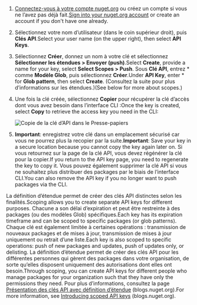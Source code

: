 1. <span data-ttu-id="5905c-101">[Connectez-vous à votre compte nuget.org](https://www.nuget.org/users/account/LogOn?returnUrl=%2F) ou créez un compte si vous ne l’avez pas déjà fait.</span><span class="sxs-lookup"><span data-stu-id="5905c-101">[Sign into your nuget.org account](https://www.nuget.org/users/account/LogOn?returnUrl=%2F) or create an account if you don't have one already.</span></span>

1. <span data-ttu-id="5905c-102">Sélectionnez votre nom d’utilisateur (dans le coin supérieur droit), puis **Clés API**.</span><span class="sxs-lookup"><span data-stu-id="5905c-102">Select your user name (on the upper right), then select **API Keys**.</span></span>

1. <span data-ttu-id="5905c-103">Sélectionnez **Créer**, donnez un nom à votre clé et sélectionnez **Sélectionner les étendues > Envoyer (push)**.</span><span class="sxs-lookup"><span data-stu-id="5905c-103">Select **Create**, provide a name for your key, select **Select Scopes > Push**.</span></span> <span data-ttu-id="5905c-104">Sous **Clé API**, entrez \* comme **Modèle Glob**, puis sélectionnez **Créer**.</span><span class="sxs-lookup"><span data-stu-id="5905c-104">Under **API Key**, enter \* for **Glob pattern**, then select **Create**.</span></span> <span data-ttu-id="5905c-105">(Consultez la suite pour plus d’informations sur les étendues.)</span><span class="sxs-lookup"><span data-stu-id="5905c-105">(See below for more about scopes.)</span></span>

1. <span data-ttu-id="5905c-106">Une fois la clé créée, sélectionnez **Copier** pour récupérer la clé d’accès dont vous avez besoin dans l’interface CLI :</span><span class="sxs-lookup"><span data-stu-id="5905c-106">Once the key is created, select **Copy** to retrieve the access key you need in the CLI:</span></span>

    ![Copie de la clé d’API dans le Presse-papiers](../media/QS_Create-02-APIKey.png)

1. <span data-ttu-id="5905c-108">**Important**: enregistrez votre clé dans un emplacement sécurisé car vous ne pourrez plus la recopier par la suite.</span><span class="sxs-lookup"><span data-stu-id="5905c-108">**Important**: Save your key in a secure location because you cannot copy the key again later on.</span></span> <span data-ttu-id="5905c-109">Si vous retournez sur la page de la clé API, vous devez régénérer la clé pour la copier.</span><span class="sxs-lookup"><span data-stu-id="5905c-109">If you return to the API key page, you need to regenerate the key to copy it.</span></span> <span data-ttu-id="5905c-110">Vous pouvez également supprimer la clé API si vous ne souhaitez plus distribuer des packages par le biais de l’interface CLI.</span><span class="sxs-lookup"><span data-stu-id="5905c-110">You can also remove the API key if you no longer want to push packages via the CLI.</span></span>

<span data-ttu-id="5905c-111">La définition d’étendue permet de créer des clés API distinctes selon les finalités.</span><span class="sxs-lookup"><span data-stu-id="5905c-111">Scoping allows you to create separate API keys for different purposes.</span></span> <span data-ttu-id="5905c-112">Chacune a son délai d’expiration et peut être restreinte à des packages (ou des modèles Glob) spécifiques.</span><span class="sxs-lookup"><span data-stu-id="5905c-112">Each key has its expiration timeframe and can be scoped to specific packages (or glob patterns).</span></span> <span data-ttu-id="5905c-113">Chaque clé est également limitée à certaines opérations : transmission de nouveaux packages et de mises à jour, transmission de mises à jour uniquement ou retrait d’une liste.</span><span class="sxs-lookup"><span data-stu-id="5905c-113">Each key is also scoped to specific operations: push of new packages and updates, push of updates only, or delisting.</span></span> <span data-ttu-id="5905c-114">La définition d’étendue permet de créer des clés API pour les différentes personnes qui gèrent des packages dans votre organisation, de sorte qu’elles disposent uniquement des autorisations dont elles ont besoin.</span><span class="sxs-lookup"><span data-stu-id="5905c-114">Through scoping, you can create API keys for different people who manage packages for your organization such that they have only the permissions they need.</span></span> <span data-ttu-id="5905c-115">Pour plus d’informations, consultez la page [Présentation des clés API avec définition d’étendue](https://blog.nuget.org/20170202/introducing-scoped-api-keys.html) (blogs.nuget.org).</span><span class="sxs-lookup"><span data-stu-id="5905c-115">For more information, see [Introducing scoped API keys](https://blog.nuget.org/20170202/introducing-scoped-api-keys.html) (blogs.nuget.org).</span></span>
